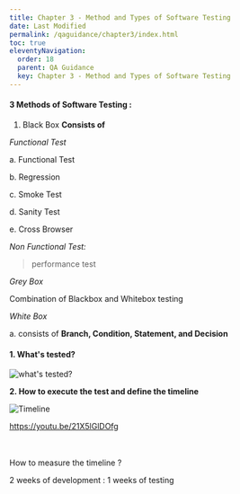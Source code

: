 ```yaml
---
title: Chapter 3 - Method and Types of Software Testing
date: Last Modified
permalink: /qaguidance/chapter3/index.html
toc: true
eleventyNavigation:
  order: 18
  parent: QA Guidance
  key: Chapter 3 - Method and Types of Software Testing
---
```

#### 3 Methods of Software Testing :

1. Black Box **Consists of**

*Functional Test*

a. Functional Test

b. Regression

c. Smoke Test

d. Sanity Test

e. Cross Browser

*Non Functional Test:*

> performance test

*Grey Box*

Combination of Blackbox and Whitebox testing

*White Box*

a. consists of **Branch, Condition, Statement, and Decision**

#### [](#1-whats-tested)1. What's tested?

![what's tested? ](https://ik.imagekit.io/kmv5uxk0b/qa_guidance/whatstested.png?updatedAt=1678778260911 "what's tested? ")

**2. How to execute the test and define the timeline**

![Timeline](https://ik.imagekit.io/kmv5uxk0b/qa_guidance/timeline.png?updatedAt=1678778260608 "Timeline")

https://youtu.be/21X5lGlDOfg

\
\
How to measure the timeline ?

2 weeks of development : 1 weeks of testing